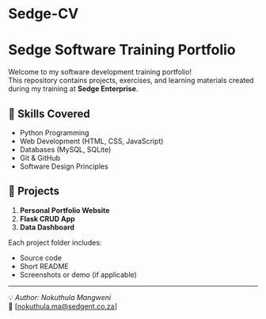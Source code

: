 # Sedge-CV
# Sedge Software Training Portfolio

Welcome to my software development training portfolio!  
This repository contains projects, exercises, and learning materials created during my training at **Sedge Enterprise**.

## 🧠 Skills Covered
- Python Programming
- Web Development (HTML, CSS, JavaScript)
- Databases (MySQL, SQLite)
- Git & GitHub
- Software Design Principles

## 📂 Projects
1. **Personal Portfolio Website**
2. **Flask CRUD App**
3. **Data Dashboard**

Each project folder includes:
- Source code
- Short README
- Screenshots or demo (if applicable)

---

💡 *Author: Nokuthula Mangweni*  
📧 [nokuthula.ma@sedgent.co.za]

